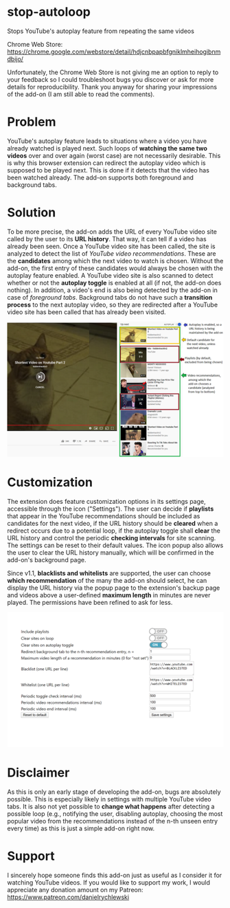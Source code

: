 # stop-autoloop
Stops YouTube's autoplay feature from repeating the same videos

Chrome Web Store: https://chrome.google.com/webstore/detail/hdjcnbpapbfgniklmheihogibnmdbijo/

Unfortunately, the Chrome Web Store is not giving me an option to reply to your feedback so I could troubleshoot bugs you discover or ask for more details for reproducibility. Thank you anyway for sharing your impressions of the add-on (I am still able to read the comments).

# Problem
YouTube's autoplay feature leads to situations where a video you have already watched is played next. Such loops of <b>watching the same two videos</b> over and over again (worst case) are not necessarily desirable. This is why this browser extension can redirect the autoplay video which is supposed to be played next. This is done if it detects that the video has been watched already. The add-on supports both foreground and background tabs.

# Solution
To be more precise, the add-on adds the URL of every YouTube video site called by the user to its <b>URL history</b>.
That way, it can tell if a video has already been seen.
Once a YouTube video site has been called, the site is analyzed to detect the list of <i>YouTube video recommendations</i>.
These are the <b>candidates</b> among which the next video to watch is chosen.
Without the add-on, the first entry of these candidates would always be chosen with the autoplay feature enabled.
A YouTube video site is also scanned to detect whether or not the <b>autoplay toggle</b> is enabled at all (if not, the add-on does nothing).
In addition, a video's end is also being detected by the add-on in case of <i>foreground tabs</i>.
Background tabs do not have such a <b>transition process</b> to the next autoplay video, so they are redirected after a YouTube video site has been called that has already been visited.

![Video](https://github.com/daniel-rychlewski/stop-autoloop/blob/master/images/store/Video.png?raw=true)

# Customization
The extension does feature customization options in its settings page, accessible through the icon ("Settings").
The user can decide if <b>playlists</b> that appear in the YouTube recommendations should be included as candidates for the next video,
if the URL history should be <b>cleared</b> when a redirect occurs due to a potential loop,
if the autoplay toggle shall <b>clear</b> the URL history and control the periodic <b>checking intervals</b> for site scanning. The settings can be reset to their default values.
The icon popup also allows the user to clear the URL history manually, which will be confirmed in the add-on's background page.

Since v1.1, <b>blacklists and whitelists</b> are supported, the user can choose <b>which recommendation</b> of the many the add-on should select, he can display the URL history via the popup page to the extension's backup page and videos above a user-defined <b>maximum length</b> in minutes are never played. The permissions have been refined to ask for less.

![Settings](https://github.com/daniel-rychlewski/stop-autoloop/blob/8cec49a031bd46bf4c5122a23c5888c01962e87c/images/store/Settings.png?raw=true)

# Disclaimer
As this is only an early stage of developing the add-on, bugs are absolutely possible.
This is especially likely in settings with multiple YouTube video tabs.
It is also not yet possible to <b>change what happens</b> after detecting a possible loop (e.g., notifying the user, disabling autoplay, choosing the most popular video from the recommendations instead of the n-th unseen entry every time) as this is just a simple add-on right now.

# Support
I sincerely hope someone finds this add-on just as useful as I consider it for watching YouTube videos. If you would like to support my work, I would appreciate any donation amount on my Patreon: https://www.patreon.com/danielrychlewski
